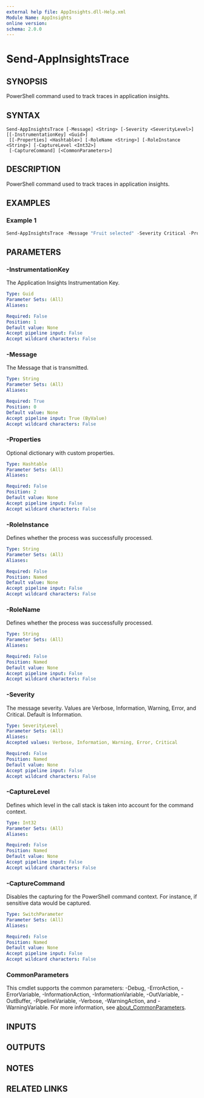 ```yaml
---
external help file: AppInsights.dll-Help.xml
Module Name: AppInsights
online version:
schema: 2.0.0
---
```


# Send-AppInsightsTrace

## SYNOPSIS
PowerShell command used to track traces in application insights.

## SYNTAX

```
Send-AppInsightsTrace [-Message] <String> [-Severity <SeverityLevel>] [[-InstrumentationKey] <Guid>]
 [[-Properties] <Hashtable>] [-RoleName <String>] [-RoleInstance <String>] [-CaptureLevel <Int32>]
 [-CaptureCommand] [<CommonParameters>]
```

## DESCRIPTION
PowerShell command used to track traces in application insights.

## EXAMPLES

### Example 1
```powershell
Send-AppInsightsTrace -Message "Fruit selected" -Severity Critical -Properties @{ "Fruit" = "Apple" } -RoleName "My Custom Role"
```

## PARAMETERS

### -InstrumentationKey
The Application Insights Instrumentation Key.

```yaml
Type: Guid
Parameter Sets: (All)
Aliases:

Required: False
Position: 1
Default value: None
Accept pipeline input: False
Accept wildcard characters: False
```

### -Message
The Message that is transmitted.

```yaml
Type: String
Parameter Sets: (All)
Aliases:

Required: True
Position: 0
Default value: None
Accept pipeline input: True (ByValue)
Accept wildcard characters: False
```

### -Properties
Optional dictionary with custom properties.

```yaml
Type: Hashtable
Parameter Sets: (All)
Aliases:

Required: False
Position: 2
Default value: None
Accept pipeline input: False
Accept wildcard characters: False
```

### -RoleInstance
Defines whether the process was successfully processed.

```yaml
Type: String
Parameter Sets: (All)
Aliases:

Required: False
Position: Named
Default value: None
Accept pipeline input: False
Accept wildcard characters: False
```

### -RoleName
Defines whether the process was successfully processed.

```yaml
Type: String
Parameter Sets: (All)
Aliases:

Required: False
Position: Named
Default value: None
Accept pipeline input: False
Accept wildcard characters: False
```

### -Severity
The message severity.
Values are Verbose, Information, Warning, Error, and Critical.
Default is Information.

```yaml
Type: SeverityLevel
Parameter Sets: (All)
Aliases:
Accepted values: Verbose, Information, Warning, Error, Critical

Required: False
Position: Named
Default value: None
Accept pipeline input: False
Accept wildcard characters: False
```

### -CaptureLevel
Defines which level in the call stack is taken into account for the command context.

```yaml
Type: Int32
Parameter Sets: (All)
Aliases:

Required: False
Position: Named
Default value: None
Accept pipeline input: False
Accept wildcard characters: False
```

### -CaptureCommand
Disables the capturing for the PowerShell command context. For instance, if sensitive data would be captured.

```yaml
Type: SwitchParameter
Parameter Sets: (All)
Aliases:

Required: False
Position: Named
Default value: None
Accept pipeline input: False
Accept wildcard characters: False
```

### CommonParameters
This cmdlet supports the common parameters: -Debug, -ErrorAction, -ErrorVariable, -InformationAction, -InformationVariable, -OutVariable, -OutBuffer, -PipelineVariable, -Verbose, -WarningAction, and -WarningVariable. For more information, see [about_CommonParameters](http://go.microsoft.com/fwlink/?LinkID=113216).

## INPUTS

## OUTPUTS

## NOTES

## RELATED LINKS
